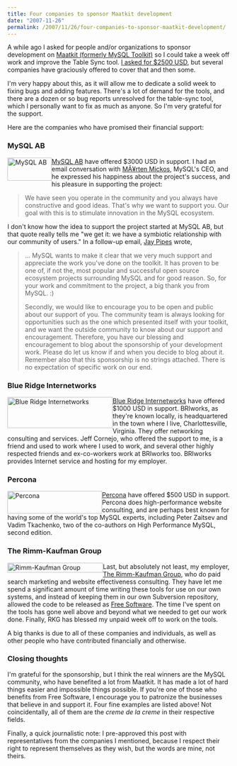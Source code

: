 ```yaml
---
title: Four companies to sponsor Maatkit development
date: "2007-11-26"
permalink: /2007/11/26/four-companies-to-sponsor-maatkit-development/
---
```

A while ago I asked for people and/or organizations to sponsor development on [Maatkit (formerly MySQL Toolkit)][1] so I could take a week off work and improve the Table Sync tool. [I asked for $2500 USD][2], but several companies have graciously offered to cover that and then some.

I'm very happy about this, as it will allow me to dedicate a solid week to fixing bugs and adding features. There's a lot of demand for the tools, and there are a dozen or so bug reports unresolved for the table-sync tool, which I personally want to fix as much as anyone. So I'm very grateful for the support.

Here are the companies who have promised their financial support:

### MySQL AB

[<img src="http://www.mysql.com/common/logos/mysql_100x52-64.gif" width="100" height="52" alt="MySQL AB" style="float:left" />][3]

[MySQL AB][3] have offered $3000 USD in support. I had an email conversation with [MÃ¥rten Mickos][4], MySQL's CEO, and he expressed his happiness about the project's success, and his pleasure in supporting the project:

> We have seen you operate in the community and you always have constructive and good ideas. That's why we want to support you. Our goal with this is to stimulate innovation in the MySQL ecosystem.

I don't know how the idea to support the project started at MySQL AB, but that quote really tells me "we get it: we have a symbiotic relationship with our community of users." In a follow-up email, [Jay Pipes][5] wrote,

> &#8230; MySQL wants to make it clear that we very much support and appreciate the work you've done on the toolkit. It has proven to be one of, if not the, most popular and successful open source ecosystem projects surrounding MySQL and for good reason. So, for your work and commitment to the project, a big thank you from MySQL. :)
> 
> Secondly, we would like to encourage you to be open and public about our support of you. The community team is always looking for opportunities such as the one which presented itself with your toolkit, and we want the outside community to know about our support and encouragement. Therefore, you have our blessing and encouragement to blog about the sponsorship of your development work. Please do let us know if and when you decide to blog about it. Remember also that this sponsorship is no strings attached. There is no expectation of specific work on our end.

### Blue Ridge Internetworks

[<img src="http://www.briworks.com/_images/graphics/bri_logo.gif" width="238" height="70" alt="Blue Ridge Internetworks" style="float:left" />][6]

[Blue Ridge Internetworks][6] have offered $1000 USD in support. BRIworks, as they're known locally, is headquartered in the town where I live, Charlottesville, Virginia. They offer networking consulting and services. Jeff Cornejo, who offered the support to me, is a friend and used to work where I used to work, and several other highly respected friends and ex-co-workers work at BRIworks too. BRIworks provides Internet service and hosting for my employer.

### Percona

[<img src="http://www.percona.com/files/percona_logo.jpg" width="214" height="51" alt="Percona" style="float: left" />][7]

[Percona][7] have offered $500 USD in support. Percona does high-performance website consulting, and are perhaps best known for having some of the world's top MySQL experts, including Peter Zaitsev and Vadim Tkachenko, two of the co-authors on High Performance MySQL, second edition.

### The Rimm-Kaufman Group

[ <img src='http://www.rimmkaufman.com/content/images/rkg-logo.gif' alt='Rimm-Kaufman Group' width="216" height="22" style="float:left" />][8]

Last, but absolutely not least, my employer, [The Rimm-Kaufman Group][8], who do paid search marketing and website effectiveness consulting. They have let me spend a significant amount of time writing these tools for use on our own systems, and instead of keeping them in our own Subversion repository, allowed the code to be released as [Free Software][9]. The time I've spent on the tools has gone well above and beyond what we needed to get our work done. Finally, RKG has blessed my unpaid week off to work on the tools.

A big thanks is due to all of these companies and individuals, as well as other people who have contributed financially and otherwise.

### Closing thoughts

I'm grateful for the sponsorship, but I think the real winners are the MySQL community, who have benefited a lot from Maatkit. It has made a lot of hard things easier and impossible things possible. If you're one of those who benefits from Free Software, I encourage you to patronize the businesses that believe in and support it. Four fine examples are listed above! Not coincidentally, all of them are the *creme de la creme* in their respective fields.

Finally, a quick journalistic note: I pre-approved this post with representatives from the companies I mentioned, because I respect their right to represent themselves as they wish, but the words are mine, not theirs.

 [1]: http://code.google.com/p/maatkit/
 [2]: http://www.xaprb.com/blog/2007/10/31/mysql-table-sync-bounty-lets-do-it/
 [3]: http://www.mysql.com/
 [4]: http://www.mysql.com/company/management.html
 [5]: http://jpipes.com/
 [6]: http://www.briworks.com/
 [7]: http://percona.com/
 [8]: http://www.rimmkaufman.com/
 [9]: http://www.fsf.org/

